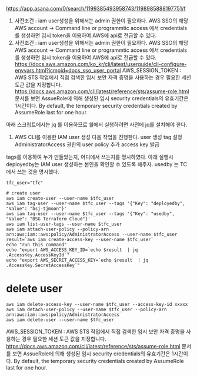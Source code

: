 https://app.asana.com/0/search/1199385493958743/1198985888197751/f


1. 사전조건 : iam user생성을 위해서는 admin 권한이 필요하다. 
AWS SSO의 해당 AWS account -> Command line or programmtic access 에서 credentials를 생성하면 임시 token을 이용하여 AWS에 api로 전급할 수 있다.
1. 사전조건 : iam user생성을 위해서는 admin 권한이 필요하다. 
AWS SSO의 해당 AWS account -> Command line or programmtic access 에서 credentials를 생성하면 임시 token을 이용하여 AWS에 api로 전급할 수 있다.
https://docs.aws.amazon.com/ko_kr/cli/latest/userguide/cli-configure-envvars.html?icmpid=docs_sso_user_portal
AWS_SESSION_TOKEN : AWS STS 작업에서 직접 검색한 임시 보안 자격 증명을 사용하는 경우 필요한 세션 토큰 값을 지정합니다. 
https://docs.aws.amazon.com/cli/latest/reference/sts/assume-role.html 문서를 보면 AssueRole에 의해 생성된 임시 security credentials의 유효기간은 1시간이다.
By default, the temporary security credentials created by AssumeRole last for one hour. 


아래 스크립트에서는 jq 를 이용하므로 쉘에서 실행하려면 사전에 jq를 설치해야 한다.

1. AWS CLI를 이용한 IAM user 생성
다음 작업을 진행한다. 
user 생성
tag 설정
AdministratorAccess 권한의 user policy 추가
access key 발급
 
tags를 이용하여 누가 만들었는지, 어디에서 쓰는지를 명시하였다.
아래 실행시 deployedby는 IAM user 생성하는 본인을 확인할 수 있도록 해주자. usedby 는 TC에서 쓰는 것을 명시했다.

```
tfc_user="tfc"

# create user
aws iam create-user --user-name $tfc_user
aws iam tag-user --user-name $tfc_user --tags '{"Key": "deployedby", "Value": "bsj-tjmoon"}'
aws iam tag-user --user-name $tfc_user --tags '{"Key": "usedby", "Value": "BSG Terraform Cloud"}'
aws iam list-user-tags --user-name $tfc_user
aws iam attach-user-policy --policy-arn arn:aws:iam::aws:policy/AdministratorAccess --user-name $tfc_user
result=`aws iam create-access-key --user-name $tfc_user`
echo "run this command"
echo "export AWS_ACCESS_KEY_ID=`echo $result  | jq .AccessKey.AccessKeyId`"
echo "export AWS_SECRET_ACCESS_KEY=`echo $result  | jq .AccessKey.SecretAccessKey`"
```

# delete user
```
aws iam delete-access-key --user-name $tfc_user --access-key-id xxxxx
aws iam detach-user-policy --user-name $tfc_user --policy-arn arn:aws:iam::aws:policy/AdministratorAccess
aws iam delete-user --user-name $tfc_user
```

AWS_SESSION_TOKEN : AWS STS 작업에서 직접 검색한 임시 보안 자격 증명을 사용하는 경우 필요한 세션 토큰 값을 지정합니다. 
https://docs.aws.amazon.com/cli/latest/reference/sts/assume-role.html 문서를 보면 AssueRole에 의해 생성된 임시 security credentials의 유효기간은 1시간이다.
By default, the temporary security credentials created by AssumeRole last for one hour. 

